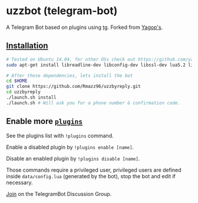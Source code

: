 uzzbot (telegram-bot)
============


A Telegram Bot based on plugins using [tg](https://github.com/vysheng/tg). Forked from [Yagop's](https://github.com/yagop/telegram-bot).

[Installation](https://github.com/yagop/telegram-bot/wiki/Installation)
------------
```bash
# Tested on Ubuntu 14.04, for other OSs check out https://github.com/yagop/telegram-bot/wiki/Installation
sudo apt-get install libreadline-dev libconfig-dev libssl-dev lua5.2 liblua5.2-dev libevent-dev make unzip git redis-server g++ libjansson-dev libpython-dev expat libexpat1-dev
```

```bash
# After those dependencies, lets install the bot
cd $HOME
git clone https://github.com/Rmazz96/uzzbyreply.git
cd uzzbyreply
./launch.sh install
./launch.sh # Will ask you for a phone number & confirmation code.
```

Enable more [`plugins`](https://github.com/uziins/uzzbot/tree/master/plugins)
-------------
See the plugins list with `!plugins` command.

Enable a disabled plugin by `!plugins enable [name]`.

Disable an enabled plugin by `!plugins disable [name]`.

Those commands require a privileged user, privileged users are defined inside `data/config.lua` (generated by the bot), stop the bot and edit if necessary.


[Join](https://telegram.me/joinchat/ALJ3iwFAhOCh4WNUHAyzXQ) on the TelegramBot Discussion Group.

